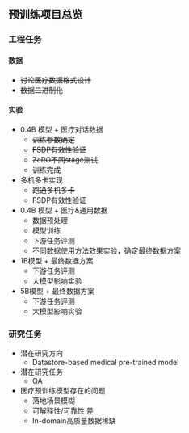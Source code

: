 ## 预训练项目总览

### 工程任务

#### 数据

* ~~讨论医疗数据格式设计~~
* ~~数据二进制化~~

#### 实验

* 0.4B 模型 + 医疗对话数据
  * ~~训练参数确定~~
  * ~~FSDP有效性验证~~
  * ~~ZeRO不同stage测试~~
  * ~~训练完成~~
* 多机多卡实现
  * ~~跑通多机多卡~~
  * FSDP有效性验证
* 0.4B 模型 + 医疗&通用数据
  * 数据预处理
  * 模型训练
  * 下游任务评测
  * 不同数据使用方法效果实验，确定最终数据方案
* 1B模型 + 最终数据方案
  * 下游任务评测
  * 大模型影响实验
* 5B模型 + 最终数据方案
  * 下游任务评测
  * 大模型影响实验

### 研究任务

* 潜在研究方向
  * Datastore-based medical pre-trained model
* 潜在研究任务
  * QA
* 医疗预训练模型存在的问题
  * 落地场景模糊
  * 可解释性/可靠性 差
  * In-domain高质量数据稀缺
